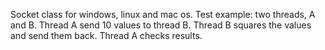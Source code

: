 Socket class for windows, linux and mac os.
Test example: two threads, A and B. Thread A send 10 values to thread B. Thread B squares the values and send them back. Thread A checks results.
